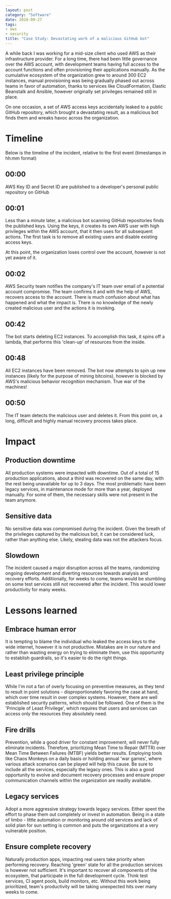 ```yaml
---
layout: post
category: "Software"
date: 2018-09-27
tags:
- aws
- security
title: "Case Study: Devastating work of a malicious GitHub bot"
---
```


A while back I was working for a mid-size client who used AWS as their infrastructure provider. For a long time, there had been little governance over the AWS account, with development teams having full access to the account functions and often provisioning their applications manually. As the cumulative ecosystem of the organization grew to around 300 EC2 instances, manual provisioning was being gradually phased out across teams in favor of automation, thanks to services like CloudFormation, Elastic Beanstalk and Ansible, however originally set privileges remained still in place.

On one occasion, a set of AWS access keys accidentally leaked to a public GitHub repository, which brought a devastating result, as a malicious bot finds them and wreaks havoc across the organization.

# Timeline

Below is the timeline of the incident, relative to the first event (timestamps in hh:mm format)

## 00:00
AWS Key ID and Secret ID are published to a developer's personal public repository on GitHub

## 00:01
Less than a *minute* later, a malicious bot scanning GitHub repositories finds the published keys. Using the keys, it creates its own AWS user with high privileges within the AWS account, that it then uses for all subsequent actions. The first task is to remove all existing users and disable existing access keys.

At this point, the organization loses control over the account, however is not yet aware of it.

## 00:02
AWS Security team notifies the company's IT team over email of a potential account compromise. The team confirms it and with the help of AWS, recovers access to the account. There is much confusion about what has happened and what the impact is. There is no knowledge of the newly created malicious user and the actions it is invoking.

## 00:42
The bot starts deleting EC2 instances. To accomplish this task, it spins off a lambda, that performs this 'clean-up' of resources from the inside.

## 00:48
All EC2 instances have been removed. The bot now attempts to spin up new instances (likely for the purpose of mining bitcoins), however is blocked by AWS's malicious behavior recognition mechanism. True war of the machines!

## 00:50
The IT team detects the malicious user and deletes it. From this point on, a long, difficult and highly manual recovery process takes place.

# Impact

## Production downtime
All production systems were impacted with downtime. Out of a total of 15 production applications, about a third was recovered on the same day, with the rest being unavailable for up to 3 days. The most problematic have been legacy services, in maintenance mode for more than a year, deployed manually. For some of them, the necessary skills were not present in the team anymore.

## Sensitive data
No sensitive data was compromised during the incident. Given the breath of the privileges captured by the malicious bot, it can be considered luck, rather than anything else. Likely, stealing data was not the attackers focus.

## Slowdown
The incident caused a major disruption across all the teams, randomizing ongoing development and diverting resources towards analysis and recovery efforts. Additionally, for weeks to come, teams would be stumbling on some test services still not recovered after the incident. This would lower productivity for many weeks.

# Lessons learned

## Embrace human error
It is tempting to blame the individual who leaked the access keys to the wide internet, however it is not productive. Mistakes are in our nature and rather than wasting energy on trying to eliminate them, use this opportunity to establish guardrails, so it's easier to do the right things.

## Least privilege principle
While I'm not a fan of overly focusing on preventive measures, as they tend to result in point solutions - disproportionately favoring the case at hand, which over time result in over complex systems. However, there are well established security patterns, which should be followed. One of them is the 'Principle of Least Privilege', which requires that users and services can access only the resources they absolutely need.

## Fire drills
Prevention, while a good driver for constant improvement, will never fully eliminate incidents. Therefore, prioritizing Mean Time to Repair (MTTR) over Mean Time Between Failures (MTBF) yields better results. Employing tools like Chaos Monkeys on a daily basis or holding annual 'war games', where various attack scenarios can be played will help this cause. Be sure to include all the services, especially the legacy ones. This is also a good opportunity to evolve and document recovery processes and ensure proper communication channels within the organization are readily available.

## Legacy services
Adopt a more aggressive strategy towards legacy services. Either spent the effort to phase them out completely or invest in automation. Being in a state of limbo - little automation or monitoring around old services and lack of solid plan for sun setting is common and puts the organizations at a very vulnerable position.

## Ensure complete recovery
Naturally production apps, impacting real users take priority when performing recovery. Reaching 'green' state for all the production services is however not sufficient. It's important to recover all components of the ecosystem, that participate in the full development cycle. Think test services, CI agent pools, build monitors, etc. Without this work being prioritized, team's productivity will be taking unexpected hits over many weeks to come.